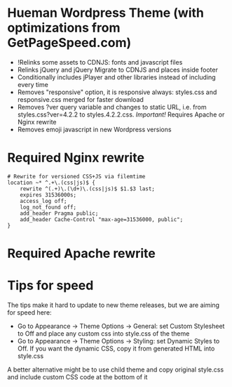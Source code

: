 Hueman Wordpress Theme (with optimizations from GetPageSpeed.com)
=================================================================

* !Relinks some assets to CDNJS: fonts and javascript files
* Relinks jQuery and jQuery Migrate to CDNJS and places inside footer
* Conditionally includes jPlayer and other libraries instead of including every time
* Removes "responsive" option, it is responsive always: styles.css and responsive.css merged for faster download
* Removes ?ver query variable and changes to static URL, i.e. from styles.css?ver=4.2.2 to styles.4.2.2.css. *Important!* Requires Apache or Nginx rewrite
* Removes emoji javascript in new Wordpress versions

Required Nginx rewrite
======================

```
# Rewrite for versioned CSS+JS via filemtime
location ~* ^.+\.(css|js)$ {
    rewrite ^(.+)\.(\d+)\.(css|js)$ $1.$3 last;
    expires 31536000s;
    access_log off;
    log_not_found off;
    add_header Pragma public;
    add_header Cache-Control "max-age=31536000, public";
}
```

Required Apache rewrite
=======================


Tips for speed
==============

The tips make it hard to update to new theme releases, but we are aiming for speed here:

* Go to Appearance -> Theme Options -> General: set Custom Stylesheet to Off and place any custom css into style.css of the theme
* Go to Appearance -> Theme Options -> Styling: set Dynamic Styles to Off. If you want the dynamic CSS, copy it from generated HTML into style.css

A better alternative might be to use child theme and copy original style.css and include custom CSS code at the bottom of it